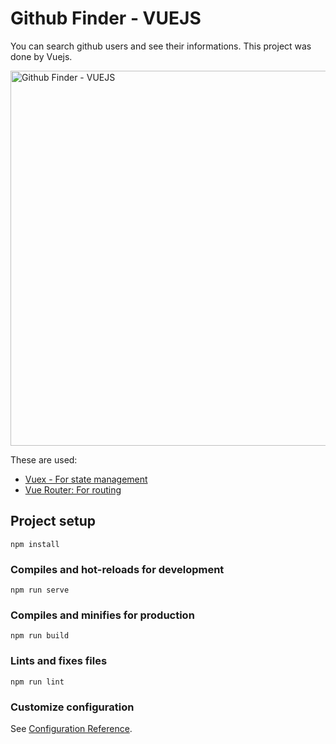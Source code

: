 # Github Finder - VUEJS

You can search github users and see their informations. This project was done by Vuejs.

<img src="https://github.com/BatuhanAydonerDev/githubfinder_vuejs/blob/master/githubfinder_vuejs.gif?raw=true" alt="Github Finder - VUEJS" width="600" />

These are used: 
- [Vuex - For state management](https://router.vuejs.org/)
- [Vue Router: For routing](https://vuex.vuejs.org/)

## Project setup
```
npm install
```

### Compiles and hot-reloads for development
```
npm run serve
```

### Compiles and minifies for production
```
npm run build
```

### Lints and fixes files
```
npm run lint
```

### Customize configuration
See [Configuration Reference](https://cli.vuejs.org/config/).
